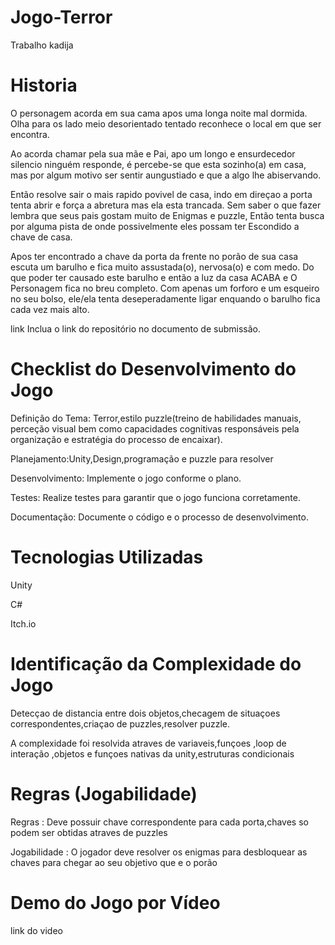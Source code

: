 # Jogo-Terror
Trabalho kadija

# Historia 

O personagem acorda em sua cama apos uma longa noite mal dormida. Olha para os lado meio desorientado tentado reconhece o local em que ser encontra.

Ao acorda chamar pela sua mãe e Pai, apo um longo e ensurdecedor silencio ninguém responde, é percebe-se que esta sozinho(a) em casa, mas por algum motivo ser sentir  aungustiado e que a algo lhe abiservando.

Então resolve sair o mais rapido povivel de casa, indo em direçao a porta tenta abrir e força a abretura mas ela esta trancada. Sem saber o que fazer lembra que seus pais gostam muito de Enigmas e puzzle, Então tenta busca por alguma pista de onde possivelmente eles possam ter Escondido a chave de casa.

Apos ter encontrado a chave da porta da frente no porão de sua casa escuta um barulho e fica muito assustada(o), nervosa(o) e com medo. Do que poder ter causado este barulho e então a luz da casa ACABA e O Personagem fica no breu completo. Com apenas um forforo e um esqueiro no seu bolso, ele/ela tenta deseperadamente ligar enquando o barulho fica cada vez mais alto.


link Inclua o link do repositório no documento de submissão.

# Checklist do Desenvolvimento do Jogo
Definição do Tema: Terror,estilo puzzle(treino de habilidades manuais, perceção visual bem como capacidades cognitivas responsáveis pela organização e estratégia do processo de encaixar).

Planejamento:Unity,Design,programação e puzzle para resolver

Desenvolvimento: Implemente o jogo conforme o plano.

Testes: Realize testes para garantir que o jogo funciona corretamente.

Documentação: Documente o código e o processo de desenvolvimento.

# Tecnologias Utilizadas
Unity 

C#

Itch.io

# Identificação da Complexidade do Jogo
Detecçao de distancia entre dois objetos,checagem de situaçoes correspondentes,criaçao de puzzles,resolver puzzle.

A complexidade foi resolvida atraves de variaveis,funçoes ,loop de interação ,objetos e funçoes nativas da unity,estruturas condicionais 

# Regras (Jogabilidade)
Regras : Deve possuir chave correspondente para cada porta,chaves so podem ser obtidas atraves de puzzles 

Jogabilidade : O jogador deve resolver os enigmas para desbloquear as chaves para chegar ao seu objetivo que e o porão

# Demo do Jogo por Vídeo
link do video
